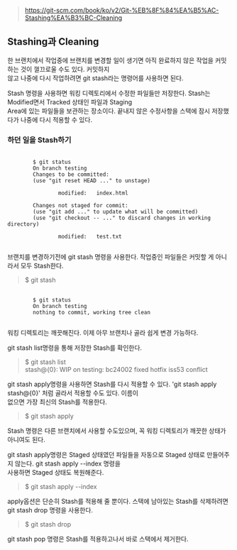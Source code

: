 > https://git-scm.com/book/ko/v2/Git-%EB%8F%84%EA%B5%AC-Stashing%EA%B3%BC-Cleaning

## Stashing과 Cleaning
한 브랜치에서 작업중에 브랜치를 변경할 일이 생기면 아직 완료하지 않은 작업을 커밋하는 것이 껄끄로울 수도 있다. 커밋하지<br> 않고 나중에 다시 작업하려면 git stash라는 명령어를 사용하면 된다.

Stash 명령을 사용하면 워킹 디렉토리에서 수정한 파일들만 저장한다. Stash는 Modified면서 Tracked 상태인 파일과 Staging<br> Area에 있는 파일들을 보관하는 장소이다. 끝내지 않은 수정사항을 스택에 잠시 저장했다가 나중에 다시 적용할 수 있다.

### 하던 일을 Stash하기
<pre>
    <code>
        $ git status
        On branch testing
        Changes to be committed:
        (use "git reset HEAD <file>..." to unstage)

                modified:   index.html

        Changes not staged for commit:
        (use "git add <file>..." to update what will be committed)
        (use "git checkout -- <file>..." to discard changes in working directory)

                modified:   test.txt
    </code>
</pre>
브랜치를 변경하기전에 git stash 명령을 사용한다. 작업중인 파일들은 커밋할 게 아니라서 모두 Stash한다. 
> $ git stash

<pre>
    <code>
        $ git status
        On branch testing
        nothing to commit, working tree clean
    </code>
</pre>
워킹 디렉토리는 깨끗해진다. 이제 아무 브랜치나 골라 쉽게 변경 가능하다. 

git stash list명령을 통해 저장한 Stash를 확인한다.
> $ git stash list<br>
stash@{0}: WIP on testing: bc24002 fixed hotfix iss53 conflict

git stash apply명령을 사용하면 Stash를 다시 적용할 수 있다. 'git stash apply stash@{0}' 처럼 골라서 적용할 수도 있다. 이름이<br> 없으면 가장 최신의 Stash를 적용한다.

> $ git stash apply

Stash 명령은 다른 브랜치에서 사용할 수도있으며, 꼭 워킹 디렉토리가 깨끗한 상태가 아니여도 된다.

git stash apply명령은 Staged 상태였던 파일들을 자동으로 Staged 상태로 만들어주지 않는다. git stash apply --index 명령을<br> 사용하면 Staged 상태도 복원해준다.

> $ git stash apply --index

apply옵션은 단순히 Stash를 적용해 줄 뿐이다. 스택에 남아있는 Stash를 삭제하려면 git stash drop 명령을 사용한다.
> $ git stash drop

git stash pop 명령은 Stash를 적용하고나서 바로 스택에서 제거한다.